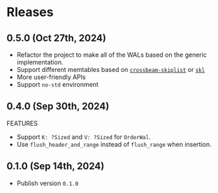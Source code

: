 # Rleases

## 0.5.0 (Oct 27th, 2024)

- Refactor the project to make all of the WALs based on the generic implementation.
- Support different memtables based on [`crossbeam-skiplist`](https://github.com/crossbeam-rs/crossbeam) or [`skl`](https://github.com/al8n/skl)
- More user-friendly APIs
- Support `no-std` environment

## 0.4.0 (Sep 30th, 2024)

FEATURES

- Support `K: ?Sized` and `V: ?Sized` for `OrderWal`.
- Use `flush_header_and_range` instead of `flush_range` when insertion.

## 0.1.0 (Sep 14th, 2024)

- Publish version `0.1.0`
